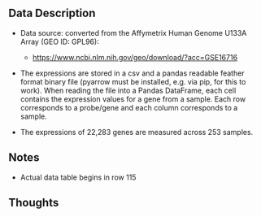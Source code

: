 ## Data Description
- Data source: converted from the Affymetrix Human Genome U133A Array (GEO ID: GPL96):
  - https://www.ncbi.nlm.nih.gov/geo/download/?acc=GSE16716
- The expressions are stored in a csv and a pandas readable feather format binary file (pyarrow must be installed, e.g. via pip, for this to work). When reading the file into a Pandas DataFrame, each cell contains the expression values for a gene from a sample. Each row corresponds to a probe/gene and each column corresponds to a sample.

- The expressions of 22,283 genes are measured across 253 samples.

## Notes
- Actual data table begins in row 115

## Thoughts
